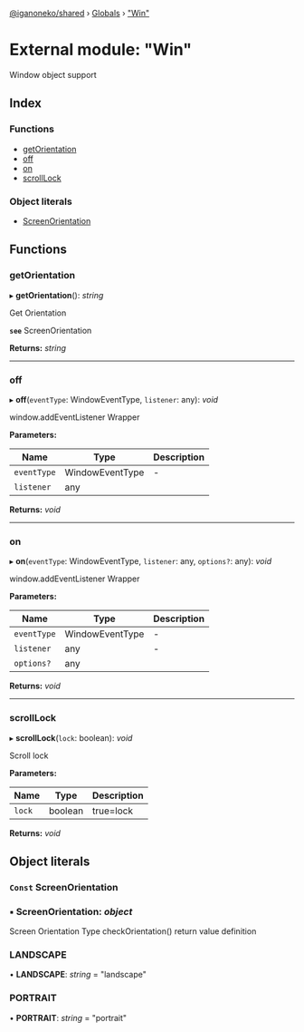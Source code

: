 [@iganoneko/shared](../README.md) › [Globals](../globals.md) › ["Win"](_win_.md)

# External module: "Win"

Window object support

## Index

### Functions

* [getOrientation](_win_.md#getorientation)
* [off](_win_.md#off)
* [on](_win_.md#on)
* [scrollLock](_win_.md#scrolllock)

### Object literals

* [ScreenOrientation](_win_.md#const-screenorientation)

## Functions

###  getOrientation

▸ **getOrientation**(): *string*

Get Orientation

**`see`** ScreenOrientation

**Returns:** *string*

___

###  off

▸ **off**(`eventType`: WindowEventType, `listener`: any): *void*

window.addEventListener Wrapper

**Parameters:**

Name | Type | Description |
------ | ------ | ------ |
`eventType` | WindowEventType | - |
`listener` | any |   |

**Returns:** *void*

___

###  on

▸ **on**(`eventType`: WindowEventType, `listener`: any, `options?`: any): *void*

window.addEventListener Wrapper

**Parameters:**

Name | Type | Description |
------ | ------ | ------ |
`eventType` | WindowEventType | - |
`listener` | any | - |
`options?` | any |   |

**Returns:** *void*

___

###  scrollLock

▸ **scrollLock**(`lock`: boolean): *void*

Scroll lock

**Parameters:**

Name | Type | Description |
------ | ------ | ------ |
`lock` | boolean | true=lock  |

**Returns:** *void*

## Object literals

### `Const` ScreenOrientation

### ▪ **ScreenOrientation**: *object*

Screen Orientation Type
checkOrientation() return value definition

###  LANDSCAPE

• **LANDSCAPE**: *string* = "landscape"

###  PORTRAIT

• **PORTRAIT**: *string* = "portrait"
